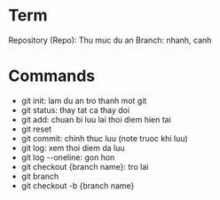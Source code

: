 # Term

Repository (Repo): Thu muc du an 
Branch: nhanh, canh

# Commands

- git init: lam du an tro thanh mot git
- git status: thay tat ca thay doi
- git add: chuan bi luu lai thoi diem hien tai
- git reset
- git commit: chinh thuc luu (note truoc khi luu)
- git log: xem thoi diem da luu
- git log --oneline: gon hon
- git checkout {branch name}: tro lai 
- git branch
- git checkout -b {branch name}